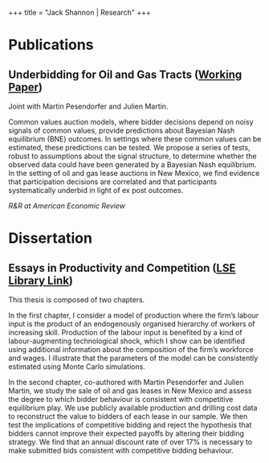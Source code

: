 +++
title = "Jack Shannon | Research"
+++

# Publications

## Underbidding for Oil and Gas Tracts ([Working Paper](https://cepr.org/publications/dp17673))

Joint with Martin Pesendorfer and Julien Martin.

Common values auction models, where bidder decisions depend on noisy signals of common values, provide predictions about Bayesian Nash equilibrium (BNE) outcomes. In settings where these common values can be estimated, these predictions can be tested. We propose a series of tests, robust to assumptions about the signal structure, to determine whether the observed data could have been generated by a Bayesian Nash equilibrium. In the setting of oil and gas lease auctions in New Mexico, we find evidence that participation decisions are correlated and that participants systematically underbid in light of ex post outcomes.

*R&R at American Economic Review*

# Dissertation

## Essays in Productivity and Competition ([LSE Library Link](http://etheses.lse.ac.uk/4766/))

This thesis is composed of two chapters.

In the first chapter, I consider a model of production where the firm’s labour input is the
product of an endogenously organised hierarchy of workers of increasing skill. Production
of the labour input is benefited by a kind of labour-augmenting technological shock, which
I show can be identified using additional information about the composition of the firm’s
workforce and wages. I illustrate that the parameters of the model can be consistently
estimated using Monte Carlo simulations.

In the second chapter, co-authored with Martin Pesendorfer and Julien Martin, we study
the sale of oil and gas leases in New Mexico and assess the degree to which bidder behaviour
is consistent with competitive equilibrium play. We use publicly available production and
drilling cost data to reconstruct the value to bidders of each lease in our sample. We then
test the implications of competitive bidding and reject the hypothesis that bidders cannot
improve their expected payoffs by altering their bidding strategy. We find that an annual
discount rate of over 17% is necessary to make submitted bids consistent with competitive
bidding behaviour.